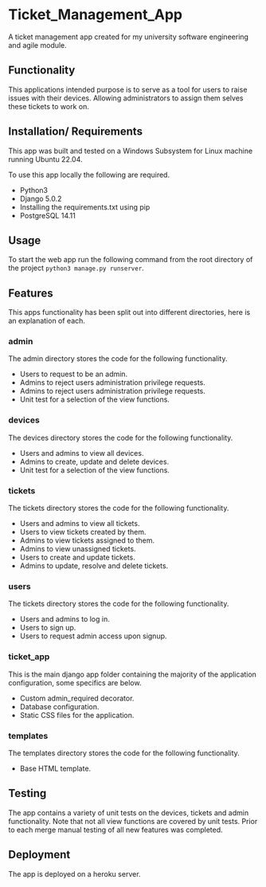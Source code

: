 # Ticket_Management_App

A ticket management app created for my university software engineering and agile module.

## Functionality

This applications intended purpose is to serve as a tool for users to raise issues with their devices. Allowing administrators to assign them selves these tickets to work on.

## Installation/ Requirements

This app was built and tested on a Windows Subsystem for Linux machine running Ubuntu 22.04.

To use this app locally the following are required.

- Python3
- Django 5.0.2
- Installing the requirements.txt using pip
- PostgreSQL 14.11

## Usage

To start the web app run the following command from the root directory of the project `python3 manage.py runserver`.

## Features

This apps functionality has been split out into different directories, here is an explanation of each.

### admin

The admin directory stores the code for the following functionality.

- Users to request to be an admin.
- Admins to reject users administration privilege requests.
- Admins to reject users administration privilege requests.
- Unit test for a selection of the view functions.

### devices

The devices directory stores the code for the following functionality.

- Users and admins to view all devices.
- Admins to create, update and delete devices.
- Unit test for a selection of the view functions.

### tickets

The tickets directory stores the code for the following functionality.

- Users and admins to view all tickets.
- Users to view tickets created by them.
- Admins to view tickets assigned to them.
- Admins to view unassigned tickets.
- Users to create and update tickets.
- Admins to update, resolve and delete tickets.

### users

The tickets directory stores the code for the following functionality.

- Users and admins to log in.
- Users to sign up.
- Users to request admin access upon signup.

### ticket_app

This is the main django app folder containing the majority of the application configuration, some specifics are below.

- Custom admin_required decorator.
- Database configuration.
- Static CSS files for the application.

### templates

The templates directory stores the code for the following functionality.

- Base HTML template.

## Testing

The app contains a variety of unit tests on the devices, tickets and admin functionality. Note that not all view functions are covered by unit tests. Prior to each merge manual testing of all new features was completed.

## Deployment

The app is deployed on a heroku server.
